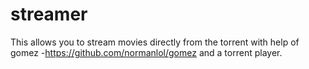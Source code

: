 # streamer
This allows you to stream movies directly from the torrent with help of gomez -https://github.com/normanlol/gomez and a torrent player.
